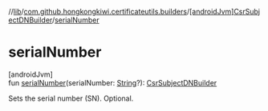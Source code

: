 //[lib](../../../index.md)/[com.github.hongkongkiwi.certificateutils.builders](../index.md)/[[androidJvm]CsrSubjectDNBuilder](index.md)/[serialNumber](serial-number.md)

# serialNumber

[androidJvm]\
fun [serialNumber](serial-number.md)(serialNumber: [String](https://kotlinlang.org/api/latest/jvm/stdlib/kotlin/-string/index.html)?): [CsrSubjectDNBuilder](index.md)

Sets the serial number (SN). Optional.
